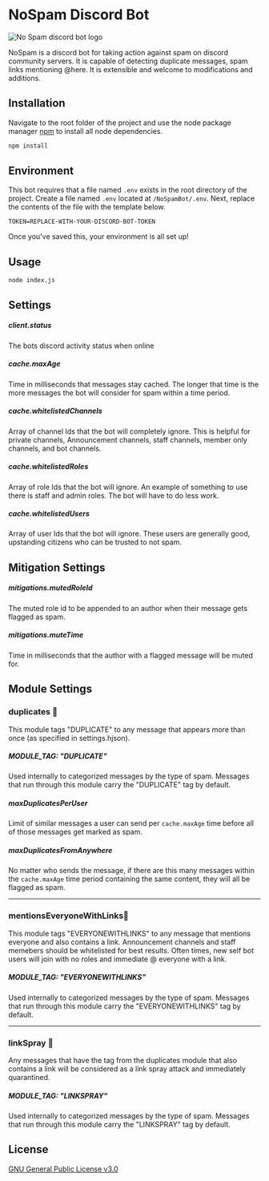 # NoSpam Discord Bot

![No Spam discord bot logo](https://i.imgur.com/dRI2bdJ_d.webp)

NoSpam is a discord bot for taking action against spam on discord community servers. It is capable of detecting duplicate messages, spam links mentioning @here. It is extensible and welcome to modifications and additions.

## Installation

Navigate to the root folder of the project and use the node package manager [npm](https://docs.npmjs.com/downloading-and-installing-node-js-and-npm) to install all node dependencies.

```bash
npm install
```

## Environment
This bot requires that a file named `.env` exists in the root directory of the project. Create a file named `.env` located at `/NoSpamBot/.env`. Next, replace the contents of the file with the template below.

```
TOKEN=REPLACE-WITH-YOUR-DISCORD-BOT-TOKEN
```
Once you've saved this, your environment is all set up!

## Usage
```
node index.js
```

## Settings

##### client.status 

The bots discord activity status when online

##### cache.maxAge

Time in milliseconds that messages stay cached. The longer that time is the more messages the bot will consider for spam within a time period.

##### cache.whitelistedChannels
Array of channel Ids that the bot will completely ignore. This is helpful for private channels, Announcement channels, staff channels, member only channels, and bot channels. 

##### cache.whitelistedRoles
Array of role Ids that the bot will ignore. An example of something to use there is staff and admin roles. The bot will have to do less work.

##### cache.whitelistedUsers
Array of user Ids that the bot will ignore. These users are generally good, upstanding citizens who can be trusted to not spam.

## Mitigation Settings
##### mitigations.mutedRoleId
The muted role id to be appended to an author when their message gets flagged as spam.
##### mitigations.muteTime
Time in milliseconds that the author with a flagged message will be muted for.  

## Module Settings
### duplicates 🤖

This module tags "DUPLICATE" to any message that appears more than once (as specified in settings.hjson). 

##### MODULE_TAG: "DUPLICATE"
Used internally to categorized messages by the type of spam. Messages that run through this module carry the "DUPLICATE" tag by default.

##### maxDuplicatesPerUser

Limit of similar messages a user can send per `cache.maxAge` time before all of those messages get marked as spam.
##### maxDuplicatesFromAnywhere

No matter who sends the message, if there are this many messages within the `cache.maxAge` time period containing the same content, they will all be flagged as spam.

- - - -

### mentionsEveryoneWithLinks🤖

This module tags "EVERYONEWITHLINKS" to any message that mentions everyone and also contains a link. Announcement channels and staff memebers should be whitelisted for best results. Often times, new self bot users will join with no roles and immediate @ everyone with a link.

##### MODULE_TAG: "EVERYONEWITHLINKS"

Used internally to categorized messages by the type of spam. Messages that run through this module carry the "EVERYONEWITHLINKS" tag by default.

- - - -

### linkSpray 🤖

Any messages that have the tag from the duplicates module that also contains a link will be considered as a link spray attack and immediately quarantined. 

##### MODULE_TAG: "LINKSPRAY"

Used internally to categorized messages by the type of spam. Messages that run through this module carry the "LINKSPRAY" tag by default.

## License
[GNU General Public License v3.0](https://choosealicense.com/licenses/gpl-3.0/)
